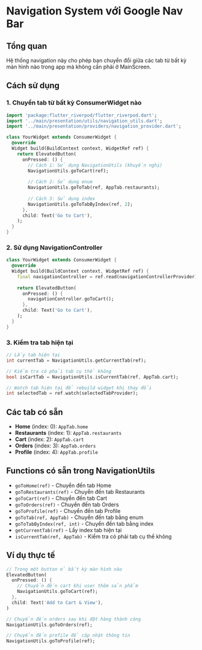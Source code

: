 # Navigation System với Google Nav Bar

## Tổng quan
Hệ thống navigation này cho phép bạn chuyển đổi giữa các tab từ bất kỳ màn hình nào trong app mà không cần phải ở MainScreen.

## Cách sử dụng

### 1. Chuyển tab từ bất kỳ ConsumerWidget nào

```dart
import 'package:flutter_riverpod/flutter_riverpod.dart';
import '../main/presentation/utils/navigation_utils.dart';
import '../main/presentation/providers/navigation_provider.dart';

class YourWidget extends ConsumerWidget {
  @override
  Widget build(BuildContext context, WidgetRef ref) {
    return ElevatedButton(
      onPressed: () {
        // Cách 1: Sử dụng NavigationUtils (khuyến nghị)
        NavigationUtils.goToCart(ref);
        
        // Cách 2: Sử dụng enum
        NavigationUtils.goToTab(ref, AppTab.restaurants);
        
        // Cách 3: Sử dụng index
        NavigationUtils.goToTabByIndex(ref, 2);
      },
      child: Text('Go to Cart'),
    );
  }
}
```

### 2. Sử dụng NavigationController

```dart
class YourWidget extends ConsumerWidget {
  @override
  Widget build(BuildContext context, WidgetRef ref) {
    final navigationController = ref.read(navigationControllerProvider);
    
    return ElevatedButton(
      onPressed: () {
        navigationController.goToCart();
      },
      child: Text('Go to Cart'),
    );
  }
}
```

### 3. Kiểm tra tab hiện tại

```dart
// Lấy tab hiện tại
int currentTab = NavigationUtils.getCurrentTab(ref);

// Kiểm tra có phải tab cụ thể không
bool isCartTab = NavigationUtils.isCurrentTab(ref, AppTab.cart);

// Watch tab hiện tại để rebuild widget khi thay đổi
int selectedTab = ref.watch(selectedTabProvider);
```

## Các tab có sẵn

- **Home** (index: 0): `AppTab.home`
- **Restaurants** (index: 1): `AppTab.restaurants`
- **Cart** (index: 2): `AppTab.cart`
- **Orders** (index: 3): `AppTab.orders`
- **Profile** (index: 4): `AppTab.profile`

## Functions có sẵn trong NavigationUtils

- `goToHome(ref)` - Chuyển đến tab Home
- `goToRestaurants(ref)` - Chuyển đến tab Restaurants
- `goToCart(ref)` - Chuyển đến tab Cart
- `goToOrders(ref)` - Chuyển đến tab Orders
- `goToProfile(ref)` - Chuyển đến tab Profile
- `goToTab(ref, AppTab)` - Chuyển đến tab bằng enum
- `goToTabByIndex(ref, int)` - Chuyển đến tab bằng index
- `getCurrentTab(ref)` - Lấy index tab hiện tại
- `isCurrentTab(ref, AppTab)` - Kiểm tra có phải tab cụ thể không

## Ví dụ thực tế

```dart
// Trong một button ở bất kỳ màn hình nào
ElevatedButton(
  onPressed: () {
    // Chuyển đến cart khi user thêm sản phẩm
    NavigationUtils.goToCart(ref);
  },
  child: Text('Add to Cart & View'),
)

// Chuyển đến orders sau khi đặt hàng thành công
NavigationUtils.goToOrders(ref);

// Chuyển đến profile để cập nhật thông tin
NavigationUtils.goToProfile(ref);
```
